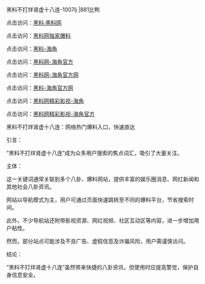 黑料不打烊肾虚十八连-1007lj |881比鸭

点击访问：<a href="https://heiliaolvzlu3.pages.dev">黑料·黑料网</a>

点击访问：<a href="https://heiliaoyvnrda.pages.dev">黑料网独家爆料</a>

点击访问：<a href="https://heiliaoxrq8i9.pages.dev">黑料-海角</a>

点击访问：<a href="https://heiliaokof3cy.pages.dev">黑料网-海角官方</a>

点击访问：<a href="https://heiliao3gvg9x.pages.dev">黑料网-海角官方网</a>

点击访问：<a href="https://heiliaox6jgh3.pages.dev">黑料-海角官方网</a>

点击访问：<a href="https://heiliao9wsbg3.pages.dev">黑料网精彩影视-海角</a>

点击访问：<a href="https://heiliaoubleqx.pages.dev">黑料网精彩影视-海角官方</a>

黑料不打烊肾虚十八连：网络热门爆料入口，快速直达

引言：

“黑料不打烊肾虚十八连”成为众多用户搜索的焦点词汇，吸引了大量关注。

主体：

这一关键词通常关联到多个八卦、爆料网站，提供丰富的娱乐圈消息、网红新闻和其他社会八卦资讯。

网站以导航模式为主，用户可通过页面快速跳转至不同的爆料平台，节省搜索时间。

此外，不少导航站还附带影视资源、网红视频、社区互动区等内容，进一步增加用户粘性。

然而，部分站点可能涉及不良广告、虚假信息及诈骗风险，用户需谨慎访问。

结论：

“黑料不打烊肾虚十八连”虽然带来快捷的八卦资讯，但使用时应提高警觉，保护自身信息安全。


